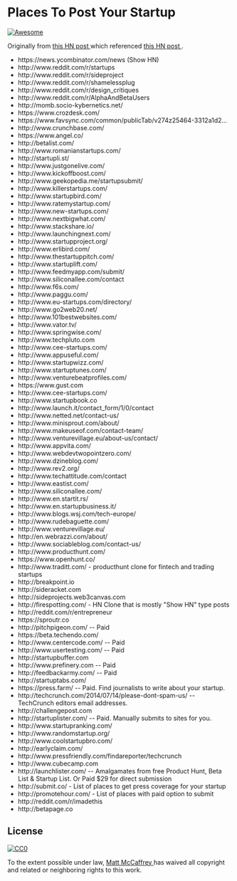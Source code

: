 <h1>
 Places To Post Your Startup
</h1>
<p>
 <a href="https://github.com/sindresorhus/awesome">
  <img alt="Awesome" src="https://cdn.rawgit.com/sindresorhus/awesome/d7305f38d29fed78fa85652e3a63e154dd8e8829/media/badge.svg"/>
 </a>
</p>
<p>
 Originally from
 <a href="https://news.ycombinator.com/item?id=7248460">
  this HN post
 </a>
 which referenced
 <a href="https://news.ycombinator.com/item?id=6492109">
  this HN post
 </a>
 .
</p>
<ul>
 <li>
  https://news.ycombinator.com/news (Show HN)
 </li>
 <li>
  http://www.reddit.com/r/startups
 </li>
 <li>
  http://www.reddit.com/r/sideproject
 </li>
 <li>
  http://www.reddit.com/r/shamelessplug
 </li>
 <li>
  http://www.reddit.com/r/design_critiques
 </li>
 <li>
  http://www.reddit.com/r/AlphaAndBetaUsers
 </li>
 <li>
  http://momb.socio-kybernetics.net/
 </li>
 <li>
  https://www.crozdesk.com/
 </li>
 <li>
  https://www.favsync.com/common/publicTab/v274z25464-3312a1d2...
 </li>
 <li>
  http://www.crunchbase.com/
 </li>
 <li>
  https://www.angel.co/
 </li>
 <li>
  http://betalist.com/
 </li>
 <li>
  http://www.romanianstartups.com/
 </li>
 <li>
  http://startupli.st/
 </li>
 <li>
  http://www.justgonelive.com/
 </li>
 <li>
  http://www.kickoffboost.com/
 </li>
 <li>
  http://www.geekopedia.me/startupsubmit/
 </li>
 <li>
  http://www.killerstartups.com/
 </li>
 <li>
  http://www.startupbird.com/
 </li>
 <li>
  http://www.ratemystartup.com/
 </li>
 <li>
  http://www.new-startups.com/
 </li>
 <li>
  http://www.nextbigwhat.com/
 </li>
 <li>
  http://www.stackshare.io/
 </li>
 <li>
  http://www.launchingnext.com/
 </li>
 <li>
  http://www.startupproject.org/
 </li>
 <li>
  http://www.erlibird.com/
 </li>
 <li>
  http://www.thestartuppitch.com/
 </li>
 <li>
  http://www.startuplift.com/
 </li>
 <li>
  http://www.feedmyapp.com/submit/
 </li>
 <li>
  http://www.siliconallee.com/contact
 </li>
 <li>
  http://www.f6s.com/
 </li>
 <li>
  http://www.paggu.com/
 </li>
 <li>
  http://www.eu-startups.com/directory/
 </li>
 <li>
  http://www.go2web20.net/
 </li>
 <li>
  http://www.101bestwebsites.com/
 </li>
 <li>
  http://www.vator.tv/
 </li>
 <li>
  http://www.springwise.com/
 </li>
 <li>
  http://www.techpluto.com
 </li>
 <li>
  http://www.cee-startups.com/
 </li>
 <li>
  http://www.appuseful.com/
 </li>
 <li>
  http://www.startupwizz.com/
 </li>
 <li>
  http://www.startuptunes.com/
 </li>
 <li>
  http://www.venturebeatprofiles.com/
 </li>
 <li>
  https://www.gust.com
 </li>
 <li>
  http://www.cee-startups.com/
 </li>
 <li>
  http://www.startupbook.co
 </li>
 <li>
  http://www.launch.it/contact_form/1/0/contact
 </li>
 <li>
  http://www.netted.net/contact-us/
 </li>
 <li>
  http://www.minisprout.com/about/
 </li>
 <li>
  http://www.makeuseof.com/contact-team/
 </li>
 <li>
  http://www.venturevillage.eu/about-us/contact/
 </li>
 <li>
  http://www.appvita.com/
 </li>
 <li>
  http://www.webdevtwopointzero.com/
 </li>
 <li>
  http://www.dzineblog.com/
 </li>
 <li>
  http://www.rev2.org/
 </li>
 <li>
  http://www.techattitude.com/contact
 </li>
 <li>
  http://www.eastist.com/
 </li>
 <li>
  http://www.siliconallee.com/
 </li>
 <li>
  http://www.en.startit.rs/
 </li>
 <li>
  http://www.en.startupbusiness.it/
 </li>
 <li>
  http://www.blogs.wsj.com/tech-europe/
 </li>
 <li>
  http://www.rudebaguette.com/
 </li>
 <li>
  http://www.venturevillage.eu/
 </li>
 <li>
  http://en.webrazzi.com/about/
 </li>
 <li>
  http://www.sociableblog.com/contact-us/
 </li>
 <li>
  http://www.producthunt.com/
 </li>
 <li>
  https://www.openhunt.co/
 </li>
 <li>
  http://www.traditt.com/ - producthunt clone for fintech and trading startups
 </li>
 <li>
  http://breakpoint.io
 </li>
 <li>
  http://sideracket.com
 </li>
 <li>
  http://sideprojects.web3canvas.com
 </li>
 <li>
  http://firespotting.com/ - HN Clone that is mostly "Show HN" type posts
 </li>
 <li>
  http://reddit.com/r/entrepreneur
 </li>
 <li>
  https://sproutr.co
 </li>
 <li>
  http://pitchpigeon.com/ -- Paid
 </li>
 <li>
  https://beta.techendo.com/
 </li>
 <li>
  http://www.centercode.com/ -- Paid
 </li>
 <li>
  http://www.usertesting.com/ -- Paid
 </li>
 <li>
  http://startupbuffer.com
 </li>
 <li>
  http://www.prefinery.com -- Paid
 </li>
 <li>
  http://feedbackarmy.com/ -- Paid
 </li>
 <li>
  http://startuptabs.com/
 </li>
 <li>
  https://press.farm/ -- Paid. Find journalists to write about your startup.
 </li>
 <li>
  http://techcrunch.com/2014/07/14/please-dont-spam-us/ -- TechCrunch editors email addresses.
 </li>
 <li>
  http://challengepost.com
 </li>
 <li>
  http://startuplister.com/  -- Paid. Manually submits to sites for you.
 </li>
 <li>
  http://www.startupranking.com/
 </li>
 <li>
  http://www.randomstartup.org/
 </li>
 <li>
  http://www.coolstartupbro.com/
 </li>
 <li>
  http://earlyclaim.com/
 </li>
 <li>
  http://www.pressfriendly.com/findareporter/techcrunch
 </li>
 <li>
  http://www.cubecamp.com
 </li>
 <li>
  http://launchlister.com/ -- Amalgamates from free Product Hunt, Beta List & Startup List. Or Paid $29 for direct submission
 </li>
 <li>
  http://submit.co/ - List of places to get press coverage for your startup
 </li>
 <li>
  http://promotehour.com/ - List of places with paid option to submit
 </li>
 <li>
  http://reddit.com/r/imadethis
 </li>
 <li>
  http://betapage.co
 </li>
</ul>
<h2>
 License
</h2>
<p>
 <a href="http://creativecommons.org/publicdomain/zero/1.0/">
  <img alt="CC0" src="http://i.creativecommons.org/p/zero/1.0/88x31.png"/>
 </a>
</p>
<p>
 To the extent possible under law,
 <a href="http://www.mattmccaffrey.com/">
  Matt McCaffrey
 </a>
 has waived all copyright and related or neighboring rights to this work.
</p>

